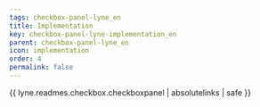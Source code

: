 ```yaml
---
tags: checkbox-panel-lyne_en
title: Implementation
key: checkbox-panel-lyne-implementation_en
parent: checkbox-panel-lyne_en
icon: implementation
order: 4
permalink: false  
---
```

{{ lyne.readmes.checkbox.checkboxpanel | absolutelinks | safe }}



